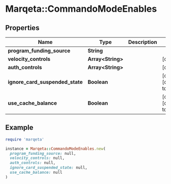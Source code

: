 # Marqeta::CommandoModeEnables

## Properties

| Name | Type | Description | Notes |
| ---- | ---- | ----------- | ----- |
| **program_funding_source** | **String** |  |  |
| **velocity_controls** | **Array&lt;String&gt;** |  | [optional] |
| **auth_controls** | **Array&lt;String&gt;** |  | [optional] |
| **ignore_card_suspended_state** | **Boolean** |  | [optional][default to false] |
| **use_cache_balance** | **Boolean** |  | [optional][default to false] |

## Example

```ruby
require 'marqeta'

instance = Marqeta::CommandoModeEnables.new(
  program_funding_source: null,
  velocity_controls: null,
  auth_controls: null,
  ignore_card_suspended_state: null,
  use_cache_balance: null
)
```

